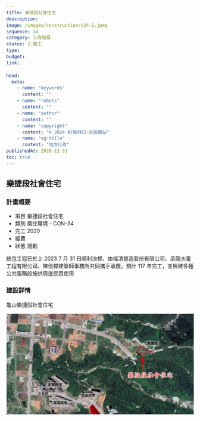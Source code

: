 ```yaml
---
title: 樂捷段社會住宅
description:
image: /images/construction/c34-1.jpeg
sequence: 34
category: 工商發展
status: 2.施工
type:
budget:
link:

head:
  meta:
    - name: "keywords"
      content: ""
    - name: "robots"
      content: ""
    - name: "author"
      content: ""
    - name: "copyright"
      content: "© 2024 A7新林口-社區網站"
    - name: "og:title"
      content: "地方行政"
publishedAt: 2028-12-31
toc: true
---
```


## 樂捷段社會住宅

### 計畫概要

- 項目 樂捷段社會住宅
- 類別 居住環境 - CON-34
- 完工 2029
- 經費
- 狀態 規劃

統包工程已於上 2023 7 月 31 日順利決標，由福清營造股份有限公司、承龍水電工程有限公司、陳信樟建築師事務所共同攜手承攬，預計 117 年完工，並興建多種公共服務設施供周邊民眾使用

### 建設詳情

龜山樂捷段社會住宅

![c34-1.jpeg](/images/construction/c34-1.jpeg)

